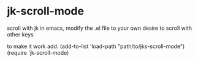 # jk-scroll-mode
scroll with jk in emacs, modify the .el file to your own desire to scroll with other keys

to make it work
add:
(add-to-list 'load-path "path/to/jks-scroll-mode")
(require 'jk-scroll-mode)
